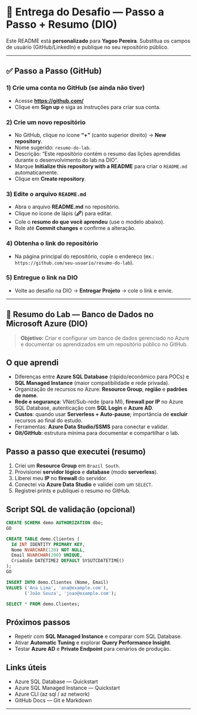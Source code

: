
# 🧭 Entrega do Desafio — Passo a Passo + Resumo (DIO)

Este README está **personalizado** para **Yagoo Pereira**. Substitua os campos de usuário (GitHub/LinkedIn) e publique no seu repositório público.

---

## ✅ Passo a Passo (GitHub)

### 1) Crie uma conta no GitHub (se ainda não tiver)
- Acesse **https://github.com/**
- Clique em **Sign up** e siga as instruções para criar sua conta.

### 2) Crie um novo repositório
- No GitHub, clique no ícone **“+”** (canto superior direito) → **New repository**.
- Nome sugerido: `resumo-do-lab`.
- Descrição: “Este repositório contém o resumo das lições aprendidas durante o desenvolvimento do lab na DIO”.
- Marque **Initialize this repository with a README** para criar o `README.md` automaticamente.
- Clique em **Create repository**.

### 3) Edite o arquivo `README.md`
- Abra o arquivo **README.md** no repositório.
- Clique no ícone de lápis (**🖉**) para editar.
- Cole o **resumo do que você aprendeu** (use o modelo abaixo).
- Role até **Commit changes** e confirme a alteração.

### 4) Obtenha o link do repositório
- Na página principal do repositório, copie o endereço (ex.: `https://github.com/seu-usuario/resumo-do-lab`).

### 5) Entregue o link na DIO
- Volte ao desafio na DIO → **Entregar Projeto** → cole o link e envie.

---

## 📝 Resumo do Lab — Banco de Dados no Microsoft Azure (DIO)

> **Objetivo:** Criar e configurar um banco de dados gerenciado no Azure e documentar os aprendizados em um repositório público no GitHub.

## O que aprendi
- Diferenças entre **Azure SQL Database** (rápido/econômico para POCs) e **SQL Managed Instance** (maior compatibilidade e rede privada).
- Organização de recursos no Azure: **Resource Group**, **região** e **padrões de nome**.
- **Rede e segurança**: VNet/Sub-rede (para MI), **firewall por IP** no Azure SQL Database, autenticação com **SQL Login** e **Azure AD**.
- **Custos**: quando usar **Serverless + Auto-pause**; importância de **excluir** recursos ao final do estudo.
- Ferramentas: **Azure Data Studio/SSMS** para conectar e validar.
- **Git/GitHub**: estrutura mínima para documentar e compartilhar o lab.

## Passo a passo que executei (resumo)
1. Criei um **Resource Group** em `Brazil South`.
2. Provisionei **servidor lógico** e **database** (modo **serverless**).
3. Liberei meu **IP** no **firewall** do servidor.
4. Conectei via **Azure Data Studio** e validei com um `SELECT`.
5. Registrei prints e publiquei o resumo no GitHub.

## Script SQL de validação (opcional)
```sql
CREATE SCHEMA demo AUTHORIZATION dbo;
GO

CREATE TABLE demo.Clientes (
  Id INT IDENTITY PRIMARY KEY,
  Nome NVARCHAR(120) NOT NULL,
  Email NVARCHAR(200) UNIQUE,
  CriadoEm DATETIME2 DEFAULT SYSUTCDATETIME()
);
GO

INSERT INTO demo.Clientes (Nome, Email)
VALUES ('Ana Lima', 'ana@example.com'),
       ('João Souza', 'joao@example.com');

SELECT * FROM demo.Clientes;
```

## Próximos passos
- Repetir com **SQL Managed Instance** e comparar com SQL Database.
- Ativar **Automatic Tuning** e explorar **Query Performance Insight**.
- Testar **Azure AD** e **Private Endpoint** para cenários de produção.

## Links úteis
- Azure SQL Database — Quickstart  
- Azure SQL Managed Instance — Quickstart  
- Azure CLI (az sql / az network)  
- GitHub Docs — Git e Markdown  

---

